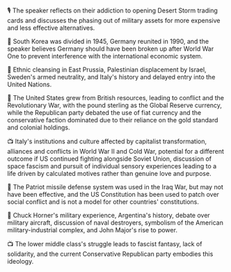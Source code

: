 🎙️ The speaker reflects on their addiction to opening Desert Storm trading cards and discusses the phasing out of military assets for more expensive and less effective alternatives.

🍿 South Korea was divided in 1945, Germany reunited in 1990, and the speaker believes Germany should have been broken up after World War One to prevent interference with the international economic system.

📝 Ethnic cleansing in East Prussia, Palestinian displacement by Israel, Sweden's armed neutrality, and Italy's history and delayed entry into the United Nations.

📝 The United States grew from British resources, leading to conflict and the Revolutionary War, with the pound sterling as the Global Reserve currency, while the Republican party debated the use of fiat currency and the conservative faction dominated due to their reliance on the gold standard and colonial holdings.

📺 Italy's institutions and culture affected by capitalist transformation, alliances and conflicts in World War II and Cold War, potential for a different outcome if US continued fighting alongside Soviet Union, discussion of space fascism and pursuit of individual sensory experiences leading to a life driven by calculated motives rather than genuine love and purpose.

📝 The Patriot missile defense system was used in the Iraq War, but may not have been effective, and the US Constitution has been used to patch over social conflict and is not a model for other countries' constitutions.

📝 Chuck Horner's military experience, Argentina's history, debate over military aircraft, discussion of naval destroyers, symbolism of the American military-industrial complex, and John Major's rise to power.

📺 The lower middle class's struggle leads to fascist fantasy, lack of solidarity, and the current Conservative Republican party embodies this ideology.

